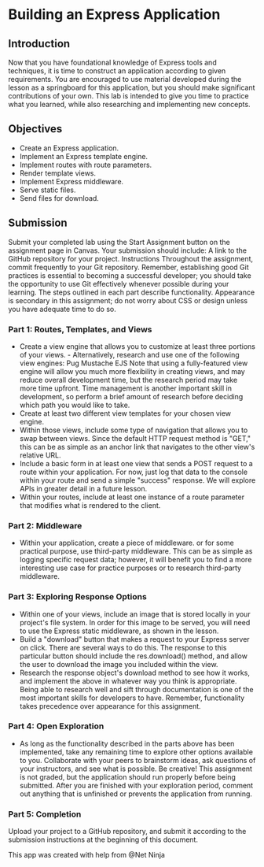 # Building an Express Application

## Introduction

Now that you have foundational knowledge of Express tools and techniques, it is time to construct an application according to given requirements.
You are encouraged to use material developed during the lesson as a springboard for this application, but you should make significant contributions of your own. This lab is intended to give you time to practice what you learned, while also researching and implementing new concepts.

## Objectives

- Create an Express application.
- Implement an Express template engine.
- Implement routes with route parameters.
- Render template views.
- Implement Express middleware.
- Serve static files.
- Send files for download.

## Submission

Submit your completed lab using the Start Assignment button on the assignment page in Canvas.
Your submission should include:
A link to the GitHub repository for your project.
Instructions
Throughout the assignment, commit frequently to your Git repository. Remember, establishing good Git practices is essential to becoming a successful developer; you should take the opportunity to use Git effectively whenever possible during your learning.
The steps outlined in each part describe functionality. Appearance is secondary in this assignment; do not worry about CSS or design unless you have adequate time to do so.

### Part 1: Routes, Templates, and Views

- Create a view engine that allows you to customize at least three portions of your views. - Alternatively, research and use one of the following view engines:
  Pug
  Mustache
  EJS
  Note that using a fully-featured view engine will allow you much more flexibility in creating views, and may reduce overall development time, but the research period may take more time upfront. Time management is another important skill in development, so perform a brief amount of research before deciding which path you would like to take.
- Create at least two different view templates for your chosen view engine.
- Within those views, include some type of navigation that allows you to swap between views. Since the default HTTP request method is "GET," this can be as simple as an anchor link that navigates to the other view's relative URL.
- Include a basic form in at least one view that sends a POST request to a route within your application. For now, just log that data to the console within your route and send a simple "success" response. We will explore APIs in greater detail in a future lesson.
- Within your routes, include at least one instance of a route parameter that modifies what is rendered to the client.

### Part 2: Middleware

- Within your application, create a piece of middleware. or for some practical purpose, use third-party middleware. This can be as simple as logging specific request data; however, it will benefit you to find a more interesting use case for practice purposes or to research third-party middleware.

### Part 3: Exploring Response Options

- Within one of your views, include an image that is stored locally in your project's file system. In order for this image to be served, you will need to use the Express static middleware, as shown in the lesson.
- Build a "download" button that makes a request to your Express server on click. There are several ways to do this.
  The response to this particular button should include the res.download() method, and allow the user to download the image you included within the view.
- Research the response object's download method to see how it works, and implement the above in whatever way you think is appropriate. Being able to research well and sift through documentation is one of the most important skills for developers to have.
  Remember, functionality takes precedence over appearance for this assignment.

### Part 4: Open Exploration

- As long as the functionality described in the parts above has been implemented, take any remaining time to explore other options available to you. Collaborate with your peers to brainstorm ideas, ask questions of your instructors, and see what is possible. Be creative!
  This assignment is not graded, but the application should run properly before being submitted. After you are finished with your exploration period, comment out anything that is unfinished or prevents the application from running.

### Part 5: Completion

Upload your project to a GitHub repository, and submit it according to the submission instructions at the beginning of this document.

This app was created with help from @Net Ninja
